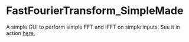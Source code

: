 # FastFourierTransform_SimpleMade   
A simple GUI to perform simple FFT and IFFT on simple inputs. See it in action [here.](https://youtu.be/35y2naJVGiA)
